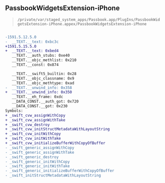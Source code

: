 ## PassbookWidgetsExtension-iPhone

> `/private/var/staged_system_apps/Passbook.app/PlugIns/PassbookWidgetsExtension-iPhone.appex/PassbookWidgetsExtension-iPhone`

```diff

-1591.5.12.5.0
-  __TEXT.__text: 0xbc3c
+1591.5.15.5.0
+  __TEXT.__text: 0xbed4
   __TEXT.__auth_stubs: 0xe40
   __TEXT.__objc_methlist: 0x210
   __TEXT.__const: 0x874

   __TEXT.__swift5_builtin: 0x28
   __TEXT.__objc_classname: 0x9
   __TEXT.__objc_methtype: 0xad
-  __TEXT.__unwind_info: 0x358
+  __TEXT.__unwind_info: 0x350
   __TEXT.__eh_frame: 0xdc
   __DATA_CONST.__auth_got: 0x720
   __DATA_CONST.__got: 0x230
Symbols:
+ _swift_cvw_assignWithCopy
+ _swift_cvw_assignWithTake
+ _swift_cvw_destroy
+ _swift_cvw_initStructMetadataWithLayoutString
+ _swift_cvw_initWithCopy
+ _swift_cvw_initWithTake
+ _swift_cvw_initializeBufferWithCopyOfBuffer
- _swift_generic_assignWithCopy
- _swift_generic_assignWithTake
- _swift_generic_destroy
- _swift_generic_initWithCopy
- _swift_generic_initWithTake
- _swift_generic_initializeBufferWithCopyOfBuffer
- _swift_initStructMetadataWithLayoutString

```
